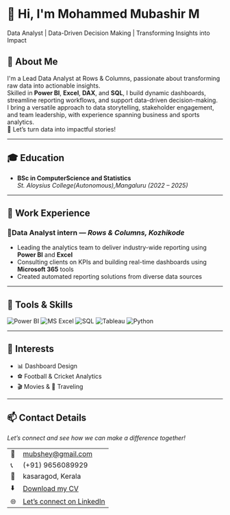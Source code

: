 # 👋 Hi, I'm Mohammed Mubashir M 
Data Analyst | Data-Driven Decision Making | Transforming Insights into Impact  

<!--Section 1: Introduction-->

## 🌟 About Me  
I'm a Lead Data Analyst at Rows & Columns, passionate about transforming raw data into actionable insights.  
Skilled in **Power BI**, **Excel**, **DAX**, and **SQL**, I build dynamic dashboards, streamline reporting workflows, and support data-driven decision-making.  
I bring a versatile approach to data storytelling, stakeholder engagement, and team leadership, with experience spanning business and sports analytics.  
🚀 Let’s turn data into impactful stories!  

---

## 🎓 Education  
- **BSc in ComputerScience and Statistics**  
  *St. Aloysius College(Autonomous),Mangaluru (2022 – 2025)*  

---

## 💼 Work Experience  

### 🔹Data Analyst intern — *Rows & Columns, Kozhikode*  
- Leading the analytics team to deliver industry-wide reporting using **Power BI** and **Excel**  
- Consulting clients on KPIs and building real-time dashboards using **Microsoft 365** tools  
- Created automated reporting solutions from diverse data sources  

 

---
## 🧠 Tools & Skills  
![Power BI](https://img.shields.io/badge/-Power%20BI-239120?logo=Power-BI&logoColor=white) 
![MS Excel](https://img.shields.io/badge/-Excel-217346?logo=Microsoft-Excel&logoColor=white) 
![SQL](https://img.shields.io/badge/-SQL-CC2927?logo=MySQL&logoColor=white) 
![Tableau](https://img.shields.io/badge/-Tableau-E97627?logo=Tableau&logoColor=white) 
![Python](https://img.shields.io/badge/-Python-3776AB?logo=Python&logoColor=white)  

---

## 🎯 Interests  
- 📊 Dashboard Design  
- ⚽ Football & Cricket Analytics  
- 🎬 Movies & 🎒 Traveling  

---

## 📫 Contact Details  
*Let’s connect and see how we can make a difference together!*  

<table>
  <tbody>
    <tr>
      <td>📧</td>
      <td><a href="mailto:mubshey@gmail.com">mubshey@gmail.com</a></td>
    </tr>
    <tr>
      <td>📞</td>
      <td>(+91) 9656089929</td>
    </tr>
    <tr>
      <td>📍</td>
      <td>kasaragod, Kerala</td>
    </tr>
    <tr>
      <td>⬇️</td>
      <td><a href="Boniface_Data_Analyst.pdf">Download my CV</a></td>
    </tr>
    <tr>
      <td>🌐</td>
      <td><a href="https://www.linkedin.com/in/mohdmubashir">Let’s connect on LinkedIn</a></td>
    </tr>
  </tbody>
</table>


